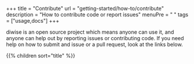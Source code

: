 +++
title = "Contribute"
url = "getting-started/how-to/contribute"
description = "How to contribute code or report issues"
menuPre = "<i class='fas fa-satellite-dish'></i> "
tags = ["usage,docs"]
+++

diwise is an open source project which means anyone can use it, and anyone can help out by reporting issues or contributing code. If you need help on how to submit and issue or a pull request, look at the links below.

{{% children sort="title" %}}